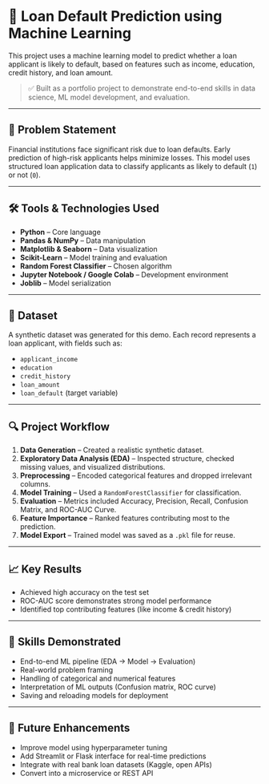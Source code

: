 # 🏦 Loan Default Prediction using Machine Learning

This project uses a machine learning model to predict whether a loan applicant is likely to default, based on features such as income, education, credit history, and loan amount.

> ✅ Built as a portfolio project to demonstrate end-to-end skills in data science, ML model development, and evaluation.

---

## 📌 Problem Statement

Financial institutions face significant risk due to loan defaults. Early prediction of high-risk applicants helps minimize losses. This model uses structured loan application data to classify applicants as likely to default (`1`) or not (`0`).

---

## 🛠️ Tools & Technologies Used

- **Python** – Core language
- **Pandas & NumPy** – Data manipulation
- **Matplotlib & Seaborn** – Data visualization
- **Scikit-Learn** – Model training and evaluation
- **Random Forest Classifier** – Chosen algorithm
- **Jupyter Notebook / Google Colab** – Development environment
- **Joblib** – Model serialization

---

## 📂 Dataset

A synthetic dataset was generated for this demo. Each record represents a loan applicant, with fields such as:

- `applicant_income`
- `education`
- `credit_history`
- `loan_amount`
- `loan_default` (target variable)

---

## 🔍 Project Workflow

1. **Data Generation** – Created a realistic synthetic dataset.
2. **Exploratory Data Analysis (EDA)** – Inspected structure, checked missing values, and visualized distributions.
3. **Preprocessing** – Encoded categorical features and dropped irrelevant columns.
4. **Model Training** – Used a `RandomForestClassifier` for classification.
5. **Evaluation** – Metrics included Accuracy, Precision, Recall, Confusion Matrix, and ROC-AUC Curve.
6. **Feature Importance** – Ranked features contributing most to the prediction.
7. **Model Export** – Trained model was saved as a `.pkl` file for reuse.

---

## 📈 Key Results

- Achieved high accuracy on the test set
- ROC-AUC score demonstrates strong model performance
- Identified top contributing features (like income & credit history)

---

## 🧠 Skills Demonstrated

- End-to-end ML pipeline (EDA → Model → Evaluation)
- Real-world problem framing
- Handling of categorical and numerical features
- Interpretation of ML outputs (Confusion matrix, ROC curve)
- Saving and reloading models for deployment

---

## 🚀 Future Enhancements

- Improve model using hyperparameter tuning
- Add Streamlit or Flask interface for real-time predictions
- Integrate with real bank loan datasets (Kaggle, open APIs)
- Convert into a microservice or REST API
